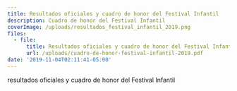 ```yaml
---
title: Resultados oficiales y cuadro de honor del Festival Infantil
description: Cuadro de honor del Festival Infantil
coverImage: /uploads/resultados_festival_infantil_2019.png
files:
  - file:
      title: Resultados oficiales y cuadro de honor del Festival Infantil
      url: /uploads/cuadro-de-honor-festival-infantil-2019.pdf
date: '2019-11-04T02:11:41-05:00'
---
```

resultados oficiales y cuadro de honor del Festival Infantil
